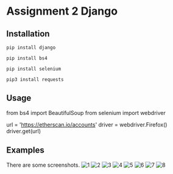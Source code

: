 # Assignment 2 Django
## Installation
```
pip install django
```
```
pip install bs4
```
```
pip install selenium
```
```
pip3 install requests
```
## Usage
from bs4 import BeautifulSoup
from selenium import webdriver

url = 'https://etherscan.io/accounts'
driver = webdriver.Firefox()
driver.get(url)

## Examples

There are some screenshots.
![1](https://user-images.githubusercontent.com/74863955/153444474-3954f4fa-1f0e-4c46-b2ed-8d15702c1fc5.jpg)
![2](https://user-images.githubusercontent.com/74863955/153444492-512840a3-73d7-4749-a93a-17f0dfa725e4.jpg)
![3](https://user-images.githubusercontent.com/74863955/153444513-fd83128e-a038-4aa4-a057-a8ce30585da1.jpg)
![4](https://user-images.githubusercontent.com/74863955/153444522-d68a7f07-95b4-49ee-8905-49c11b237e49.jpg)
![5](https://user-images.githubusercontent.com/74863955/153444538-ac8ed63e-8f07-48ce-a2ba-3298d9b0bc45.jpg)
![6](https://user-images.githubusercontent.com/74863955/153444545-5a9cef38-c6dd-4a98-ab30-49074c687192.jpg)
![7](https://user-images.githubusercontent.com/74863955/153444567-08b3a5b6-c0b7-4edd-a91f-ddc088b14ba7.jpg)
![8](https://user-images.githubusercontent.com/74863955/153444638-dbc71289-25d2-4d87-9641-72ad9685bd6b.jpg)
